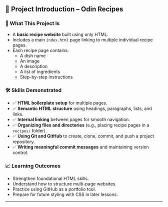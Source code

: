 ## 📘 Project Introduction – Odin Recipes

### 🧾 What This Project Is
- A **basic recipe website** built using only HTML.
- Includes a main `index.html` page linking to multiple individual recipe pages.
- Each recipe page contains:
  - A dish name
  - An image
  - A description
  - A list of ingredients
  - Step-by-step instructions

### 🛠️ Skills Demonstrated
- ✅ **HTML boilerplate setup** for multiple pages.
- ✅ **Semantic HTML structure** using headings, paragraphs, lists, and links.
- ✅ **Internal linking** between pages for smooth navigation.
- ✅ **Organizing files and directories** (e.g., placing recipe pages in a `recipes/` folder).
- ✅ **Using Git and GitHub** to create, clone, commit, and push a project repository.
- ✅ **Writing meaningful commit messages** and maintaining version control.

### 📈 Learning Outcomes
- Strengthen foundational HTML skills.
- Understand how to structure multi-page websites.
- Practice using GitHub as a portfolio tool.
- Prepare for future styling with CSS in later lessons.

---
